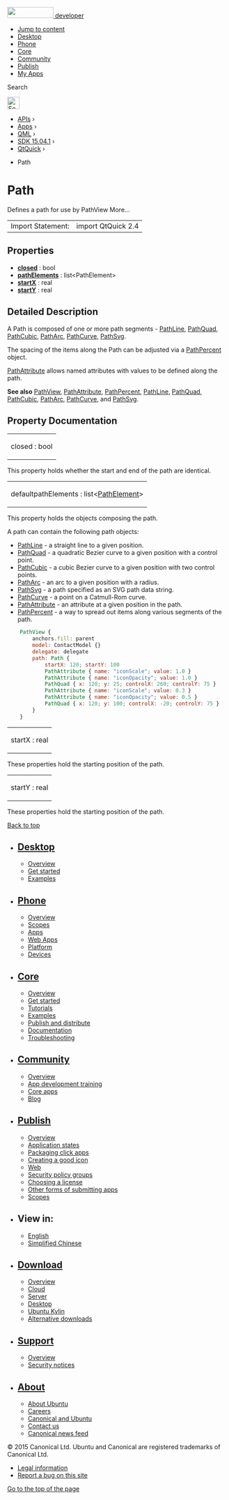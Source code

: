 <a href="https://developer.ubuntu.com/" class="logo-ubuntu"><img src="https://developer.ubuntu.com/assets/sites/ubuntu/latest/u/img/logos/logo-ubuntu-orange.svg" width="106" height="25" /> <span>developer</span></a>

-   [Jump to content](index.html#main-content)
-   [Desktop](https://developer.ubuntu.com/en/desktop/)
-   [Phone](https://developer.ubuntu.com/en/phone/)
-   [Core](https://developer.ubuntu.com/core)
-   [Community](https://developer.ubuntu.com/en/community/)
-   [Publish](https://developer.ubuntu.com/en/publish/)
-   [My Apps](https://myapps.developer.ubuntu.com/)

Search

<img src="https://developer.ubuntu.com/assets/sites/ubuntu/latest/u/img/search-white.svg" alt="Search" height="28" />

-   [APIs](../../../../index.html) ›
-   [Apps](../../../index.html) ›
-   [QML](../../index.html) ›
-   [SDK 15.04.1](../index.html) ›
-   [QtQuick](../QtQuick/index.html) ›

<!-- -->

-   Path

Path
====

<span class="subtitle"></span>
Defines a path for use by PathView More...

|                   |                    |
|-------------------|--------------------|
| Import Statement: | import QtQuick 2.4 |

<span id="properties"></span>
Properties
----------

-   ****[closed](index.html#closed-prop)**** : bool
-   ****[pathElements](index.html#pathElements-prop)**** : list&lt;PathElement&gt;
-   ****[startX](index.html#startX-prop)**** : real
-   ****[startY](index.html#startY-prop)**** : real

<span id="details"></span>
Detailed Description
--------------------

A Path is composed of one or more path segments - [PathLine](../QtQuick.PathLine/index.html), [PathQuad](../QtQuick.PathQuad/index.html), [PathCubic](../QtQuick.PathCubic/index.html), [PathArc](../QtQuick.PathArc/index.html), [PathCurve](../QtQuick.PathCurve/index.html), [PathSvg](../QtQuick.PathSvg/index.html).

The spacing of the items along the Path can be adjusted via a [PathPercent](../QtQuick.PathPercent/index.html) object.

[PathAttribute](../QtQuick.PathAttribute/index.html) allows named attributes with values to be defined along the path.

**See also** [PathView](../QtQuick.PathView/index.html), [PathAttribute](../QtQuick.PathAttribute/index.html), [PathPercent](../QtQuick.PathPercent/index.html), [PathLine](../QtQuick.PathLine/index.html), [PathQuad](../QtQuick.PathQuad/index.html), [PathCubic](../QtQuick.PathCubic/index.html), [PathArc](../QtQuick.PathArc/index.html), [PathCurve](../QtQuick.PathCurve/index.html), and [PathSvg](../QtQuick.PathSvg/index.html).

Property Documentation
----------------------

<table>
<colgroup>
<col width="100%" />
</colgroup>
<tbody>
<tr class="odd">
<td><p><span id="closed-prop"></span><span class="name">closed</span> : <span class="type">bool</span></p></td>
</tr>
</tbody>
</table>

This property holds whether the start and end of the path are identical.

<table>
<colgroup>
<col width="100%" />
</colgroup>
<tbody>
<tr class="odd">
<td><p><span id="pathElements-prop"></span><span class="qmldefault">default</span><span class="name">pathElements</span> : <span class="type">list</span>&lt;<span class="type"><a href="../QtQuick.PathElement/index.html">PathElement</a></span>&gt;</p></td>
</tr>
</tbody>
</table>

This property holds the objects composing the path.

A path can contain the following path objects:

-   [PathLine](../QtQuick.PathLine/index.html) - a straight line to a given position.
-   [PathQuad](../QtQuick.PathQuad/index.html) - a quadratic Bezier curve to a given position with a control point.
-   [PathCubic](../QtQuick.PathCubic/index.html) - a cubic Bezier curve to a given position with two control points.
-   [PathArc](../QtQuick.PathArc/index.html) - an arc to a given position with a radius.
-   [PathSvg](../QtQuick.PathSvg/index.html) - a path specified as an SVG path data string.
-   [PathCurve](../QtQuick.PathCurve/index.html) - a point on a Catmull-Rom curve.
-   [PathAttribute](../QtQuick.PathAttribute/index.html) - an attribute at a given position in the path.
-   [PathPercent](../QtQuick.PathPercent/index.html) - a way to spread out items along various segments of the path.

``` qml
    PathView {
        anchors.fill: parent
        model: ContactModel {}
        delegate: delegate
        path: Path {
            startX: 120; startY: 100
            PathAttribute { name: "iconScale"; value: 1.0 }
            PathAttribute { name: "iconOpacity"; value: 1.0 }
            PathQuad { x: 120; y: 25; controlX: 260; controlY: 75 }
            PathAttribute { name: "iconScale"; value: 0.3 }
            PathAttribute { name: "iconOpacity"; value: 0.5 }
            PathQuad { x: 120; y: 100; controlX: -20; controlY: 75 }
        }
    }
```

<table>
<colgroup>
<col width="100%" />
</colgroup>
<tbody>
<tr class="odd">
<td><p><span id="startX-prop"></span><span class="name">startX</span> : <span class="type">real</span></p></td>
</tr>
</tbody>
</table>

These properties hold the starting position of the path.

<table>
<colgroup>
<col width="100%" />
</colgroup>
<tbody>
<tr class="odd">
<td><p><span id="startY-prop"></span><span class="name">startY</span> : <span class="type">real</span></p></td>
</tr>
</tbody>
</table>

These properties hold the starting position of the path.

[Back to top](index.html#)

-   [Desktop](https://developer.ubuntu.com/en/desktop/)
    ---------------------------------------------------

    -   [Overview](https://developer.ubuntu.com/en/desktop/)
    -   [Get started](http://snapcraft.io/?utm_source=developer.ubuntu.com&utm_medium=devportal&utm_term=snaps%20snapcraft%20desktop&utm_content=menu&utm_campaign=duc_snappers)
    -   [Examples](https://github.com/ubuntu/snappy-playpen)

-   [Phone](https://developer.ubuntu.com/en/phone/)
    -----------------------------------------------

    -   [Overview](https://developer.ubuntu.com/en/phone/)
    -   [Scopes](https://developer.ubuntu.com/en/phone/scopes/)
    -   [Apps](https://developer.ubuntu.com/en/phone/apps/)
    -   [Web Apps](https://developer.ubuntu.com/en/phone/web/)
    -   [Platform](https://developer.ubuntu.com/en/phone/platform/)
    -   [Devices](https://developer.ubuntu.com/en/phone/devices/)

-   [Core](https://developer.ubuntu.com/core)
    -----------------------------------------

    -   [Overview](https://developer.ubuntu.com/core)
    -   [Get started](https://developer.ubuntu.com/core/get-started)
    -   [Tutorials](https://developer.ubuntu.com/core/tutorials)
    -   [Examples](https://developer.ubuntu.com/core/examples)
    -   [Publish and distribute](https://developer.ubuntu.com/core/publish-and-distribute)
    -   [Documentation](https://developer.ubuntu.com/core/documentation)
    -   [Troubleshooting](https://developer.ubuntu.com/core/troubleshooting)

-   [Community](https://developer.ubuntu.com/en/community/)
    -------------------------------------------------------

    -   [Overview](https://developer.ubuntu.com/en/community/)
    -   [App development training](https://developer.ubuntu.com/en/community/training/)
    -   [Core apps](https://developer.ubuntu.com/en/community/core-apps/)
    -   [Blog](https://developer.ubuntu.com/en/community/blog/)

-   [Publish](https://developer.ubuntu.com/en/publish/)
    ---------------------------------------------------

    -   [Overview](https://developer.ubuntu.com/en/publish/)
    -   [Application states](https://developer.ubuntu.com/en/publish/application-states/)
    -   [Packaging click apps](https://developer.ubuntu.com/en/publish/packaging-click-apps/)
    -   [Creating a good icon](https://developer.ubuntu.com/en/publish/creating-a-good-icon/)
    -   [Web](https://developer.ubuntu.com/en/publish/web/)
    -   [Security policy groups](https://developer.ubuntu.com/en/publish/security-policy-groups/)
    -   [Choosing a license](https://developer.ubuntu.com/en/publish/choosing-a-license/)
    -   [Other forms of submitting apps](https://developer.ubuntu.com/en/publish/other-forms-of-submitting-apps/)
    -   [Scopes](https://developer.ubuntu.com/en/publish/scopes/)

-   View in:
    --------

    -   [English](index.html "Change to language: English")
    -   [Simplified Chinese](index.html "Change to language: Simplified Chinese")

-   [Download](http://ubuntu.com/download/)
    ---------------------------------------

    -   [Overview](http://ubuntu.com/download)
    -   [Cloud](http://ubuntu.com/download/cloud)
    -   [Server](http://ubuntu.com/download/server)
    -   [Desktop](http://ubuntu.com/download/desktop)
    -   [Ubuntu Kylin](http://ubuntu.com/download/ubuntu-kylin)
    -   [Alternative downloads](http://ubuntu.com/download/alternative-downloads)

-   [Support](http://ubuntu.com/support/)
    -------------------------------------

    -   [Overview](http://ubuntu.com/support)
    -   [Security notices](http://www.ubuntu.com/usn/)

-   [About](http://ubuntu.com/about/)
    ---------------------------------

    -   [About Ubuntu](http://ubuntu.com/about/about-ubuntu)
    -   [Careers](http://www.canonical.com/careers)
    -   [Canonical and Ubuntu](http://ubuntu.com/about/canonical-and-ubuntu)
    -   [Contact us](http://ubuntu.com/about/contact-us)
    -   [Canonical news feed](http://insights.ubuntu.com/feed/)

© 2015 Canonical Ltd. Ubuntu and Canonical are registered trademarks of Canonical Ltd.

-   [Legal information](http://www.ubuntu.com/legal)
-   [Report a bug on this site](https://bugs.launchpad.net/developer-ubuntu-com/)

<span class="accessibility-aid">[Go to the top of the page](index.html#)</span>
